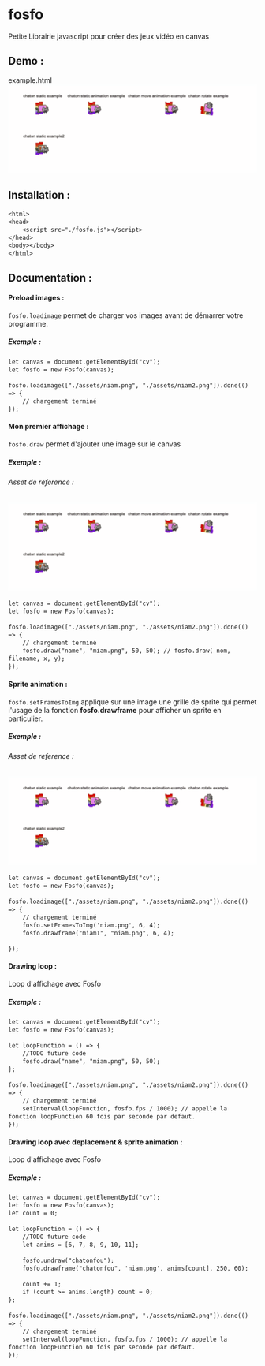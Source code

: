 # fosfo
Petite Librairie javascript pour créer des jeux vidéo en canvas

## Demo :
example.html
<img src="./img/img.gif"/>

## Installation :

````
<html>
<head>
	<script src="./fosfo.js"></script>
</head>
<body></body>
</html>
````

## Documentation :
#### Preload images :
`fosfo.loadimage` permet de charger vos images avant de démarrer votre programme.
##### Exemple :
````
let canvas = document.getElementById("cv");
let fosfo = new Fosfo(canvas);

fosfo.loadimage(["./assets/niam.png", "./assets/niam2.png"]).done(() => {
    // chargement terminé
});
````

#### Mon premier affichage :
`fosfo.draw` permet d'ajouter une image sur le canvas
##### Exemple :

###### Asset de reference :
<img src="./img/img.gif"/><br>

````
let canvas = document.getElementById("cv");
let fosfo = new Fosfo(canvas);

fosfo.loadimage(["./assets/niam.png", "./assets/niam2.png"]).done(() => {
    // chargement terminé
	fosfo.draw("name", "miam.png", 50, 50); // fosfo.draw( nom, filename, x, y);
});
````

#### Sprite animation :
`fosfo.setFramesToImg` applique sur une image une grille de sprite qui permet l'usage de la fonction <b>fosfo.drawframe</b> pour afficher un sprite en particulier.
##### Exemple :

###### Asset de reference :
<img src="./img/img.gif"/><br>

````
let canvas = document.getElementById("cv");
let fosfo = new Fosfo(canvas);

fosfo.loadimage(["./assets/niam.png", "./assets/niam2.png"]).done(() => {
    // chargement terminé
	fosfo.setFramesToImg('niam.png', 6, 4);
	fosfo.drawframe("miam1", "niam.png", 6, 4);
	
});
````

#### Drawing loop :
Loop d'affichage avec Fosfo
##### Exemple :
````
let canvas = document.getElementById("cv");
let fosfo = new Fosfo(canvas);

let loopFunction = () => {
	//TODO future code
	fosfo.draw("name", "miam.png", 50, 50);
};

fosfo.loadimage(["./assets/niam.png", "./assets/niam2.png"]).done(() => {
    // chargement terminé
	setInterval(loopFunction, fosfo.fps / 1000); // appelle la fonction loopFunction 60 fois par seconde par defaut.
});
````

#### Drawing loop avec deplacement & sprite animation :
Loop d'affichage avec Fosfo
##### Exemple :
````
let canvas = document.getElementById("cv");
let fosfo = new Fosfo(canvas);
let count = 0;

let loopFunction = () => {
	//TODO future code
	let anims = [6, 7, 8, 9, 10, 11];
	
	fosfo.undraw("chatonfou");
	fosfo.drawframe("chatonfou", 'niam.png', anims[count], 250, 60);
	
	count += 1;
	if (count >= anims.length) count = 0;
};

fosfo.loadimage(["./assets/niam.png", "./assets/niam2.png"]).done(() => {
    // chargement terminé
	setInterval(loopFunction, fosfo.fps / 1000); // appelle la fonction loopFunction 60 fois par seconde par defaut.
});
````